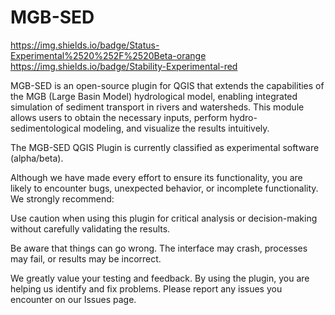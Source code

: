 # MGB-SED

https://img.shields.io/badge/Status-Experimental%2520%252F%2520Beta-orange
https://img.shields.io/badge/Stability-Experimental-red

MGB-SED is an open-source plugin for QGIS that extends the capabilities of the MGB (Large Basin Model) hydrological model, enabling integrated simulation of sediment transport in rivers and watersheds. This module allows users to obtain the necessary inputs, perform hydro-sedimentological modeling, and visualize the results intuitively.

The MGB-SED QGIS Plugin is currently classified as experimental software (alpha/beta).

Although we have made every effort to ensure its functionality, you are likely to encounter bugs, unexpected behavior, or incomplete functionality. We strongly recommend:

Use caution when using this plugin for critical analysis or decision-making without carefully validating the results.

Be aware that things can go wrong. The interface may crash, processes may fail, or results may be incorrect.

We greatly value your testing and feedback. By using the plugin, you are helping us identify and fix problems. Please report any issues you encounter on our Issues page.
